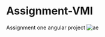 # Assignment-VMI
Assignment one angular project
![ae](https://user-images.githubusercontent.com/98880327/152732245-4e9e873a-9daf-4ca2-b2e0-1fb1faf9505a.PNG)
